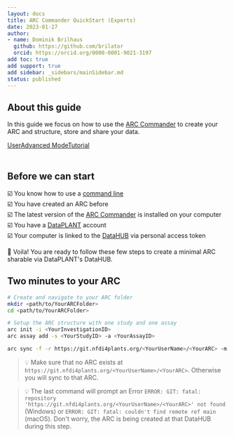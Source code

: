 ```yaml
---
layout: docs
title: ARC Commander QuickStart (Experts)
date: 2023-01-27
author:
- name: Dominik Brilhaus
  github: https://github.com/brilator
  orcid: https://orcid.org/0000-0001-9021-3197
add toc: true
add support: true
add sidebar: _sidebars/mainSidebar.md
status: published
---
```


## About this guide

In this guide we focus on how to use the [ARC Commander](./../implementation/ArcCommander.html) to create your ARC and structure, store and share your data.

<div style="padding-bottom: 20px">
    <a href="./index.html">
        <span class="badge-category">User</span><span class="badge-selected" id="badge-advanced">Advanced</span>
        <span class="badge-category">Mode</span><span class="badge-selected" id="badge-tutorial">Tutorial</span>
    </a>
</div>

## Before we can start

:ballot_box_with_check: You know how to use a <a href="./tutorial_TheCommandLine.html" target="_blank">command line</a>  
:ballot_box_with_check: You have created an ARC before  
:ballot_box_with_check: The latest version of the [ARC Commander](https://github.com/nfdi4plants/arcCommander/releases) is installed on your computer  
:ballot_box_with_check: You have a [DataPLANT](https://register.nfdi4plants.org) account  
:ballot_box_with_check: Your computer is linked to the [DataHUB](https://git.nfdi4plants.org) via personal access token

:rocket: Voila! You are ready to follow these few steps to create a minimal ARC sharable via DataPLANT's DataHUB.

## Two minutes to your ARC

```bash
# Create and navigate to your ARC folder
mkdir <path/to/YourARCFolder>
cd <path/to/YourARCFolder>

# Setup the ARC structure with one study and one assay
arc init -i <YourInvestigationID>
arc assay add -s <YourStudyID> -a <YourAssayID>

arc sync -f -r https://git.nfdi4plants.org/<YourUserName>/<YourARC> -m "initialize ARC structure"
```

> 💡 Make sure that no ARC exists at `https://git.nfdi4plants.org/<YourUserName>/<YourARC>`. Otherwise you will sync to that ARC.

> 💡 The last command will prompt an Error `ERROR: GIT: fatal: repository 'https://git.nfdi4plants.org/<YourUserName>/<YourARC>' not found` (Windows) or `ERROR: GIT: fatal: couldn't find remote ref main` (macOS). Don't worry, the ARC is being created at that DataHUB during this step.

